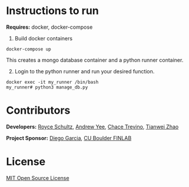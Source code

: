 # Instructions to run

**Requires:**
docker,
docker-compose

1. Build docker containers
```
docker-compose up
```
This creates a mongo database container and a python runner container.

2. Login to the python runner and run your desired function.
```
docker exec -it my_runner /bin/bash
my_runner# python3 manage_db.py
```

# Contributors

**Developers:**
[Royce Schultz](https://github.com/royceschultz),
[Andrew Yee](https://github.com/AndrewYeeYee),
[Chace Trevino](https://github.com/chacetrev10),
[Tianwei Zhao](https://github.com/ZTWHHH)

**Project Sponsor:**
[Diego Garcia](https://www.colorado.edu/business/leeds-directory/faculty/diego-garcia),
[CU Boulder FINLAB](http://leeds-faculty.colorado.edu/AsafBernstein/NLP_FIN_LAB.html)

# License

[MIT Open Source License](LICENSE.txt)
